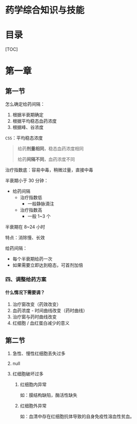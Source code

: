 # 药学综合知识与技能
# 目录
[TOC]

# 第一章
## 第一节

怎么确定给药间隔：
1. 根据半衰期确定
2. 根据平均稳态血药浓度
3. 根据峰、谷浓度

`CSS`：平均稳态浓度

> 给药**剂量相同**，稳态血药浓度相同
>
> 给药**间隔不同**，血药浓度不同

治疗指数底：容易中毒，稍微过量，直接中毒

半衰期小于 30 分钟：
* 给药间隔
    * 治疗指数低
        * 一般静脉滴注
    * 治疗指数高
        * 一般 1~3 个

半衰期在 8~24 小时

特点：消除慢、长效

给药间隔：

+ 每个半衰期给药一次
+ 如果需要立即达到稳态，可首剂加倍


### 四、调整给药方案
#### 什么情况下需要调？
1. 治疗窗改变（药效改变）
2. 血药浓度 - 时间曲线改变（药时曲线）
3. 治疗窗与药时曲线改变
3. 红细胞 / 血红蛋白减少的意义

## 第二节
   1. 急性、慢性红细胞丢失过多

   2. null

   3. 红细胞破坏过多

      1. 红细胞内异常

         如：膜结构缺陷，酶活性缺失

      2. 红细胞外异常

         如：血清中存在红细胞抗体导致的自身免疫性溶血性贫血。

